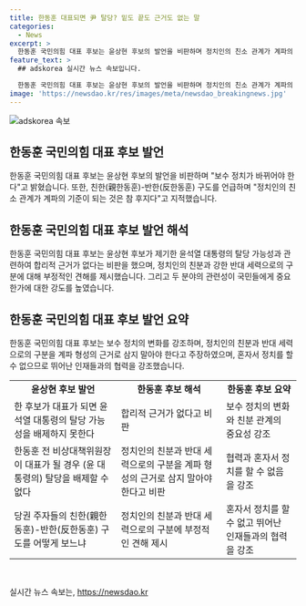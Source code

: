```yaml
---
title: 한동훈 대표되면 尹 탈당? 밑도 끝도 근거도 없는 말
categories:
  - News
excerpt: >
  한동훈 국민의힘 대표 후보는 윤상현 후보의 발언을 비판하며 정치인의 친소 관계가 계파의 기준이 되는 것은 참 후지다고 지적했고, 우리는 친국회, 친국민, 친국가해야 한다고 강조했다. 그는 또한 원희룡 후보와 함께 최고위원 후보들과 러닝메이트로 나서는 것을 두고 경쟁 주자들이 줄세우기라며 비판에 대해 정치는 혼자 할 수 없다고 반박했다. 한동훈 후보의 발언은 보수 정치의 변화를 모색하고 있음을 보여주며, 논란을 불러일으킬 가능성이 있는 흥미로운 주제로 평가된다.
feature_text: >
  ## adskorea 실시간 뉴스 속보입니다.

  한동훈 국민의힘 대표 후보는 윤상현 후보의 발언을 비판하며 정치인의 친소 관계가 계파의 기준이 되는 것은 참 후지다고 지적했고, 우리는 친국회, 친국민, 친국가해야 한다고 강조했다. 그는 또한 원희룡 후보와 함께 최고위원 후보들과 러닝메이트로 나서는 것을 두고 경쟁 주자들이 줄세우기라며 비판에 대해 정치는 혼자 할 수 없다고 반박했다. 한동훈 후보의 발언은 보수 정치의 변화를 모색하고 있음을 보여주며, 논란을 불러일으킬 가능성이 있는 흥미로운 주제로 평가된다.
image: 'https://newsdao.kr/res/images/meta/newsdao_breakingnews.jpg'
---
```


<p><img src="https://newsdao.kr/res/images/meta/newsdao_breakingnews.jpg" alt="adskorea 속보" /></p>

<h2 data-ke-size="size26">한동훈 국민의힘 대표 후보 발언</h2>

<p data-ke-size="size16">한동훈 국민의힘 대표 후보는 윤상현 후보의 발언을 비판하며 "보수 정치가 바뀌어야 한다"고 밝혔습니다. 또한, 친한(親한동훈)-반한(反한동훈) 구도를 언급하며 "정치인의 친소 관계가 계파의 기준이 되는 것은 참 후지다"고 지적했습니다.</p>

<h2 data-ke-size="size26">한동훈 국민의힘 대표 후보 발언 해석</h2>

<p data-ke-size="size16">한동훈 국민의힘 대표 후보는 윤상현 후보가 제기한 윤석열 대통령의 탈당 가능성과 관련하여 합리적 근거가 없다는 비판을 했으며, 정치인의 친분과 강한 반대 세력으로의 구분에 대해 부정적인 견해를 제시했습니다. 그리고 두 분야의 관련성이 국민들에게 중요한가에 대한 강도를 높였습니다.</p>

<h2 data-ke-size="size26">한동훈 국민의힘 대표 후보 발언 요약</h2>

<p data-ke-size="size16">한동훈 국민의힘 대표 후보는 보수 정치의 변화를 강조하며, 정치인의 친분과 반대 세력으로의 구분을 계파 형성의 근거로 삼지 말아야 한다고 주장하였으며, 혼자서 정치를 할 수 없으므로 뛰어난 인재들과의 협력을 강조했습니다.</p>

<table>
  <tr>
    <td style="text-align: center; height: 17px;"><b>윤상현 후보 발언</b></td>
    <td style="text-align: center; height: 17px;"><b>한동훈 후보 해석</b></td>
    <td style="text-align: center; height: 17px;"><b>한동훈 후보 요약</b></td>
  </tr>
  <tr>
    <td>한 후보가 대표가 되면 윤석열 대통령의 탈당 가능성을 배제하지 못한다</td>
    <td>합리적 근거가 없다고 비판</td>
    <td>보수 정치의 변화와 친분 관계의 중요성 강조</td>
  </tr>
  <tr>
    <td>한동훈 전 비상대책위원장이 대표가 될 경우 (윤 대통령의) 탈당을 배제할 수 없다</td>
    <td>정치인의 친분과 반대 세력으로의 구분을 계파 형성의 근거로 삼지 말아야 한다고 비판</td>
    <td>협력과 혼자서 정치를 할 수 없음을 강조</td>
  </tr>
  <tr>
    <td>당권 주자들의 친한(親한동훈)-반한(反한동훈) 구도를 어떻게 보느냐</td>
    <td>정치인의 친분과 반대 세력으로의 구분에 부정적인 견해 제시</td>
    <td>혼자서 정치를 할 수 없고 뛰어난 인재들과의 협력을 강조</td>
  </tr>
</table>

<p data-ke-size="size16">&nbsp;</p>
실시간 뉴스 속보는, <a href="https://newsdao.kr" rel="dofollow">https://newsdao.kr</a>



